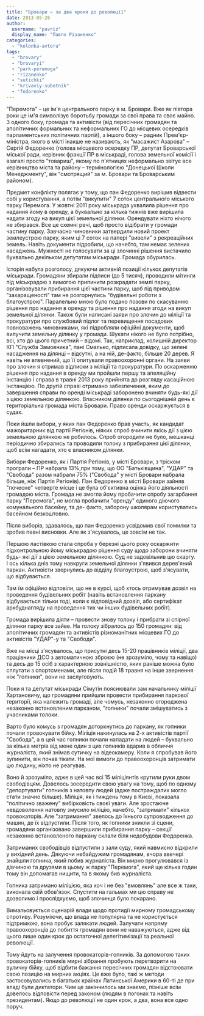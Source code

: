 ```yaml
---
title: "Бровари – за два кроки до революції"
date: 2013-05-26
author: 
  username: "pavriz"
  display_name: "Павло Різаненко"
categories: 
  - "kolonka-avtora"
tags: 
  - "brovary"
  - "brovaryi"
  - "park-peremoga"
  - "rizanenko"
  - "sutichki"
  - "krivaviy-subotnik"
  - "fedorenko"
---
```


"Перемога" – це ім'я центрального парку в м. Бровари. Вже як півтора роки це ім'я символізує боротьбу громади за свої права та своє майно. З одного боку, громада та активісти (від пересічних громадян та аполітичних формальних та неформальних ГО до місцевих осередків парламентських політичних партій), з іншого боку – радник Прем'єр-міністра, якого в місті інакше не називають, як "масажист Азарова" – Сергій Федоренко (голова місцевого осередку ПР, депутат Броварської міської ради, керівник фракції ПР в міськраді, голова земельної комісії і взагалі просто "товариш", якому по п'ятницях неформально звітує все керівництво міста та району – термінологією "Донецької Школи Менеджменту", він "смотрящий" за м. Бровари та Броварським районом).

Предмет конфлікту полягає у тому, що пан Федоренко вирішив відвести собі у користування, а потім "викупити" 7 соток центрального міського парку Перемога. У жовтні 2011 року міськрада ухвалила рішення про надання йому в оренду, а буквально за кілька тижнів вже вирішила надати згоду на викуп цієї земельної ділянки. Орендувати ніхто нічого не збирався. Все це схемні речі, щоб просто відібрати у громади частину парку. Завчасно чиновники затвердили новий проект землеустрою парку, яким ці 7 соток на папері "вивели" з рекреаційних земель. Навіть документи підробили, що начебто, там немає зелених насаджень. Мужності не голосувати за ці злочинні рішення вистачило буквально декільком депутатам міськради. Громада обурилась.

Історія набула розголосу, дякуючи активній позиції кількох депутатів міськради. Громадяни збирали підписи (до 5 тисяч), проводили мітинги під міськрадою з вимогою припинити розкрадати землі парку, організовували прибирання цієї частини парку, щоб під приводом "захаращеності" там не розгорнулись "будівельні роботи з благоустрою". Паралельно мною було подано позови по скасуванню рішення про надання в оренду та рішення про надання згоди на викуп земельної ділянки. Також були написані заяви про злочин до міліції та прокуратури про службовий підлог та перевищення посадових повноважень чиновниками, які підробляли офіційні документи, щоб вилучити земельну ділянку у громади. Шукати нікого не було потрібно, всі, хто до цього причетний – відомі. Так, наприклад, колишній директор КП "Служба Замовника", пані Смалько, підписала довідку, що зелені насадження на ділянці – відсутні, а на ній, де-факто, більше 20 дерев. Я навіть не впевнений, що її опитували правоохоронні органи. На заяви про злочин я отримав відписки з міліції та прокуратури. По оскарженню рішення про надання в оренду ми пройшли першу та апеляційну інстанцію і справа в травні 2013 року прийнята до розгляду касаційною інстанцією. По другій справі отримано забезпечення, яким до завершення справи по оренді міськраді заборонено вчиняти будь-які дії з цією земельною ділянкою. Власником ділянки по сьогоднішній день є територіальна громада міста Бровари. Право оренди оскаржується в судах.

Поки йшли вибори, у яких пан Федоренко брав участь, як кандидат мажоритарник від партії Регіонів, ніяких спроб вчинити якісь дії з цією земельною ділянкою не робилось. Спроб огородити не було, мешканці періодично збирались та проводили толоку з прибирання цієї ділянки, щоб всім нагадати, хто є власником ділянки.

Вибори Федоренко, як і Партія Регіонів, у місті Бровари, з тріском програли – ПР набрала 13%,при тому, що ОО "Батьківщина", "УДАР" та "Свобода" разом набрали 75% ("Свобода" у місті Бровари набрала більше, ніж Партія Регіонів). Пан Федоренко в місті Бровари зайняв "почесне" четверте місце і це була об'єктивна оцінка його діяльності громадою міста. Громада не змогла йому пробачити спробу загарбання парку "Перемога", не могла пробачити "оренду" єдиного діючого комунального басейну, та де- факто, заборону школярам користуватись басейном безкоштовно.

Після виборів, здавалось, що пан Федоренко усвідомив свої помилки та зробив певні висновки. Але як з'ясувалось, це зовсім не так.

Першою ластівкою стала спроба у березні цього року оскаржити підконтрольною йому міськрадою рішення суду щодо заборони вчиняти будь- які дії з цією земельною ділянкою. Суд не задовільнив цю скаргу. І ось кілька днів тому навкруги земельної ділянки з'явився дерев'яний паркан. Активісти звернулись до відділу благоустрою, щоб з'ясувати, що відбувається.

Там їм офіційно відповіли, що не в курсі, щоб хтось отримував дозвіл на проведення будівельних робіт (навіть встановлення паркану відбувається тільки тоді, коли є відповідний дозвіл, або сертифікат архбуднагляду на проведення тих чи інших будівельних робіт).

Громада вирішила діяти – провести знову толоку і прибрати зі спірної ділянки парку все зайве. На толоку зібралось до 150 громадян: від аполітичних громадян та активістів різноманітних місцевих ГО до активістів "УДАР"-у та "Свободи".

Вже на місці з'ясувалось, що присутні десь 15-20 працівників міліції, два працівники ДСО з автоматичною зброєю (не зрозуміло, чому та навіщо) та десь до 15 осіб з характерною зовнішністю, яких раніше можна було сплутати з спортсменами, але після подій 18 травня на інше звернення ніж "гопники", вони не заслуговують.

Поки я та депутат міськради Сімутін пояснювали зам начальнику міліції Хартановичу, що громадяни прийшли провести прибирання паркової території, яка належить громаді, але чомусь, незаконно огороджена незаконно встановленим парканом, "гопники" почали змішуватись з учасниками толоки.

Варто було комусь з громадян доторкнутись до паркану, як гопники почали провокувати бійку. Міліція накинулась на 2-х активістів партії "Свобода", а в цей час гопники почали нападати на людей – буквально за кілька метрів від мене один з цих гопників вдарив в обличчя журналіста, який знімав сутичку на відеокамеру. Коли я спробував його зупинити, він почав тікати. На мої вимоги до правоохоронців затримати цю людину, ніхто не реагував.

Воно й зрозуміло, адже в цей час всі 15 міліціянтів крутили руки двом свободівцям. Довелось зосередити свою увагу на тому, щоб по одному "депортувати" гопників з натовпу людей (адже постраждалих могло стати значно більше). Міліція, як і тиждень тому в Києві, показала "політично зважену" вибірковість своєї уваги. Але зростаюче невдоволення натовпу змусило міліцію, начебто, "затримати" кількох провокаторів. Але "затримання" звелось до їхнього супроводження до машин, де їх відпустили. Після того, як гопники зникли зі сцени, громадяни організовано завершили прибирання парку – секції незаконно встановленого паркану склали біля недобудови Федоренка.

Затриманих свободівців відпустили з зали суду, який навмисно відкрили у вихідний день. Дякуючи небайдужим громадянам, вчора ввечері знайшли гопника, який побив журналіста. Він мирно прогулювався із дівчиною та друзями в цьому ж парку "Перемога", який ще кілька годин тому він допомагав нищити, та в якому бив журналіста.

Гопника затримано міліцією, яка хоч і не без "вмовлянь" але все ж таки, виконала свій обов'язок. Спустити на гальмах ми цю справу не дозволимо і прослідкуємо, щоб злочинця було покарано.

Вимальовується сценарій влади щодо протидії мирному громадському спротиву. Розуміючи, що влада не популярна та не користується підтримкою, вона пробує залякати людей. Залучати напряму правоохоронців до побиття громадян вони не наважуються, адже від цього лише один крок до остаточної делегітимізації та реальної революції.

Тому йдуть на залучення провокаторів-гопників. За допомогою таких провокаторів-гопників мирні зібрання пробують перетворити на вуличну бійку, щоб відбити бажання пересічних громадян відстоювати свою позицію на мирних акціях. Це вже було, такі ж методи застосовувались в багатьох країнах Латинської Америки в 60-ті де при владі були диктатори. Чим це закінчилось ми знаємо, пізніше всім довелось відповісти перед законом (людям в погонах та навіть президентам). Якщо до революції не один крок, а два, вона все одно поруч.
